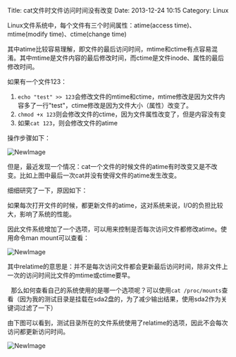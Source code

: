 Title: cat文件时文件访问时间没有改变
Date: 2013-12-24 10:15
Category: Linux

Linux文件系统中，每个文件有三个时间属性：atime(access time)、mtime(modify time)、ctime(change time)

其中atime比较容易理解，即文件的最后访问时间，mtime和ctime有点容易混淆。其中mtime是文件内容的最后修改时间，而ctime是文件inode、属性的最后修改时间。

如果有一个文件123：

1. `echo "test" >> 123`会修改文件的mtime和ctime，mtime修改是因为文件内容多了一行"test"，ctime修改是因为文件大小（属性）改变了。
2. `chmod +x 123`则会修改文件的ctime，因为文件属性改变了，但是内容没有变
3. 如果`cat 123`，则会修改文件的atime

操作步骤如下：

![NewImage](http://www.708luo.com/blog/wp-content/uploads/2013/12/NewImage.png "NewImage.png")


但是，最近发现一个情况：cat一个文件的时候文件的atime有时改变又是不改变。比如上图中最后一次cat并没有使得文件的atime发生改变。

细细研究了一下，原因如下：

如果每次打开文件的时候，都更新文件的atime，这对系统来说，I/O的负担比较大，影响了系统的性能。

因此文件系统增加了一个选项，可以用来控制是否每次访问文件都修改atime。使用命令man mount可以查看：

![NewImage](http://www.708luo.com/blog/wp-content/uploads/2013/12/NewImage1.png "NewImage.png")

其中relatime的意思是：并不是每次访问文件都会更新最后访问时间，除非文件上一次的访问时间比文件的mtime或ctime要早。

 
那么如何查看自己的系统使用的是哪一个选项呢？可以使用`cat /proc/mounts`查看（因为我的测试目录是挂载在sda2盘的，为了减少输出结果，使用sda2作为关键词过滤了一下）

由下图可以看到，测试目录所在的文件系统使用了relatime的选项，因此不会每次访问都更新访问时间。

![NewImage](http://www.708luo.com/blog/wp-content/uploads/2013/12/NewImage2.png "NewImage.png")

